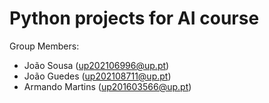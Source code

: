 # Python projects for AI course

Group Members:
  - João Sousa (up202106996@up.pt)
  - João Guedes (up202108711@up.pt)
  - Armando Martins (up201603566@up.pt)

